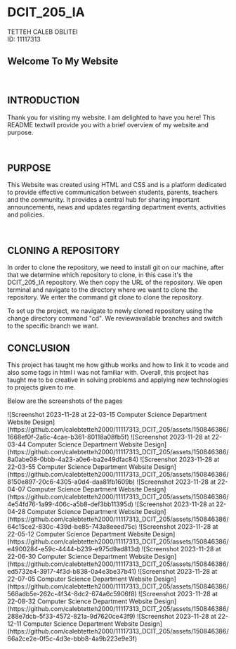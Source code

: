 # DCIT_205_IA

TETTEH CALEB OBLITEI<br>
ID: 11117313<br>

<h2>Welcome To My Website</h2><br>
<h2>INTRODUCTION</h2>
<p>Thank you for visiting my website. I am delighted to have you here! This README textwill provide you with a brief overview of my website and purpose.</p><br>
<h2>PURPOSE</h2>
<p>This Website was created using HTML and CSS and is a platform dedicated to provide effective communication between students, parents, teachers and the community. It provides a central hub for sharing important announcements, news and updates regarding department events, activities and policies.</p><br>
<h2>CLONING A REPOSITORY</h2>
<p>In order to clone the repository, we need to install git on our machine, after that we determine which repository to clone, in this case it's the DCIT_205_IA repository. We then copy the URL of the repository. We open terminal and navigate to the directory where we want to clone the repository. We enter the command git clone <repository url> to clone the repository.</p> To set up the project, we navigate to newly cloned repository using the change directory command "cd". We reviewavailable branches and switch to the specific branch we want.<br>
  <h2>CONCLUSION</h2>
<p>This project has taught me how github works and how to link it to vcode and also some tags in html i was not familiar with. Overall, this project has taught me to be creative in solving problems and applying new technologies to projects given to me.</p>
<p>Below are the screenshots of the pages</p>
![Screenshot 2023-11-28 at 22-03-15 Computer Science Department Website Design](https://github.com/calebtetteh2000/11117313_DCIT_205/assets/150846386/1668ef0f-2a6c-4cae-b361-80118a08fb5f)
![Screenshot 2023-11-28 at 22-03-44 Computer Science Department Website Design](https://github.com/calebtetteh2000/11117313_DCIT_205/assets/150846386/8a0abe08-0bbb-4a23-a0e6-ba2e49dfac84)
![Screenshot 2023-11-28 at 22-03-55 Computer Science Department Website Design](https://github.com/calebtetteh2000/11117313_DCIT_205/assets/150846386/8150e897-20c6-4305-a0d4-daa81fb1609b)
![Screenshot 2023-11-28 at 22-04-07 Computer Science Department Website Design](https://github.com/calebtetteh2000/11117313_DCIT_205/assets/150846386/4e54fd76-1a99-406c-a5b8-def3bb11395d)
![Screenshot 2023-11-28 at 22-04-28 Computer Science Department Website Design](https://github.com/calebtetteh2000/11117313_DCIT_205/assets/150846386/64c15ce2-830c-439d-be85-743a8eeed75c)
![Screenshot 2023-11-28 at 22-05-12 Computer Science Department Website Design](https://github.com/calebtetteh2000/11117313_DCIT_205/assets/150846386/e4900284-e59c-4444-b239-e975d9ad813d)
![Screenshot 2023-11-28 at 22-06-30 Computer Science Department Website Design](https://github.com/calebtetteh2000/11117313_DCIT_205/assets/150846386/ed5732e4-3917-4f3d-b838-0a4e3be37b41)
![Screenshot 2023-11-28 at 22-07-05 Computer Science Department Website Design](https://github.com/calebtetteh2000/11117313_DCIT_205/assets/150846386/568adb5e-262c-4f34-8dc2-674a6c5906f8)
![Screenshot 2023-11-28 at 22-08-32 Computer Science Department Website Design](https://github.com/calebtetteh2000/11117313_DCIT_205/assets/150846386/288e7dcb-5f33-4572-821a-9d7620ce43f9)
![Screenshot 2023-11-28 at 22-12-11 Computer Science Department Website Design](https://github.com/calebtetteh2000/11117313_DCIT_205/assets/150846386/66a2ce2e-0f5c-4d3e-bbb8-4a9b223e9e3f)

